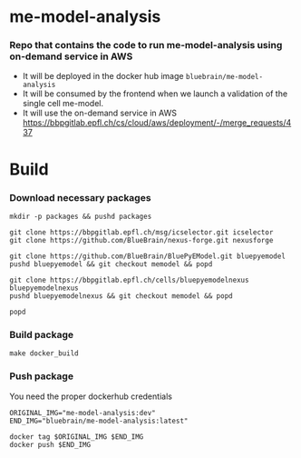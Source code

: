 # me-model-analysis

### Repo that contains the code to run me-model-analysis using on-demand service in AWS

- It will be deployed in the docker hub image `bluebrain/me-model-analysis`
- It will be consumed by the frontend when we launch a validation of the single cell me-model.
- It will use the on-demand service in AWS https://bbpgitlab.epfl.ch/cs/cloud/aws/deployment/-/merge_requests/437

# Build

### Download necessary packages
```
mkdir -p packages && pushd packages

git clone https://bbpgitlab.epfl.ch/msg/icselector.git icselector
git clone https://github.com/BlueBrain/nexus-forge.git nexusforge

git clone https://github.com/BlueBrain/BluePyEModel.git bluepyemodel
pushd bluepyemodel && git checkout memodel && popd

git clone https://bbpgitlab.epfl.ch/cells/bluepyemodelnexus bluepyemodelnexus
pushd bluepyemodelnexus && git checkout memodel && popd

popd
```

### Build package
```
make docker_build
```

### Push package
You need the proper dockerhub credentials
```
ORIGINAL_IMG="me-model-analysis:dev"
END_IMG="bluebrain/me-model-analysis:latest"

docker tag $ORIGINAL_IMG $END_IMG
docker push $END_IMG
```
